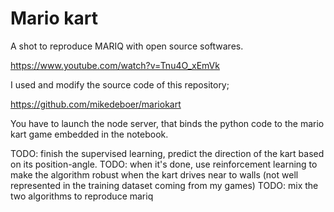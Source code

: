 # Mario kart

A shot to reproduce MARIQ with open source softwares.

https://www.youtube.com/watch?v=Tnu4O_xEmVk

I used and modify the source code of this repository;

https://github.com/mikedeboer/mariokart

You have to launch the node server, that binds the python code to the mario kart game embedded in the notebook.


TODO: finish the supervised learning, predict the direction of the kart based on its position-angle.
TODO: when it's done, use reinforcement learning to make the algorithm robust when the kart drives near to walls (not well represented in the training dataset coming from my games)
TODO: mix the two algorithms to reproduce mariq
